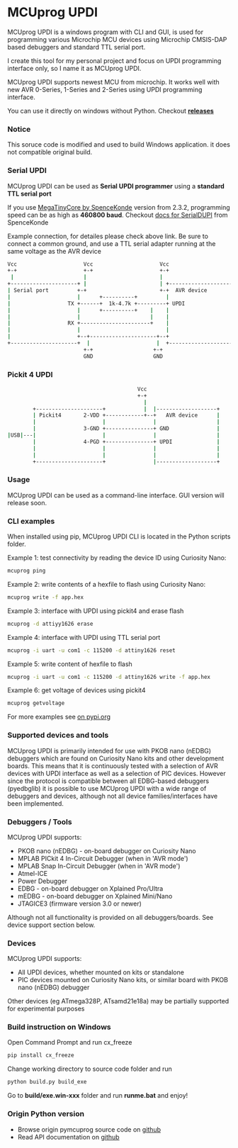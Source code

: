 # **MCUprog UPDI**
MCUprog UPDI is a windows program with CLI and GUI, is used for programming various Microchip MCU devices using Microchip CMSIS-DAP based debuggers and standard TTL serial port.

I create this tool for my personal project and focus on UPDI programming interface only, so I name it as MCUprog UPDI.

MCUprog UPDI supports newest MCU from microchip. It works well with new AVR 0-Series, 1-Series and 2-Series using UPDI programming interface.

You can use it directly on windows without Python. Checkout [**releases**](https://github.com/caddish12/mcuprog/releases)

### Notice
This soruce code is modified and used to build Windows application. it does not compatible original build.

### Serial UPDI

MCUprog UPDI can be used as **Serial UPDI programmer** using a **standard TTL serial port**

If you use [MegaTinyCore by SpenceKonde](https://github.com/SpenceKonde/megaTinyCore) version from 2.3.2, programming speed can be as high as **460800 baud**. Checkout [docs for SerialDUPI](https://github.com/SpenceKonde/megaTinyCore/blob/master/megaavr/tools/README.md) from SpenceKonde

Example connection, for detailes please check above link. Be sure to connect a common ground, and use a TTL serial adapter running at the same voltage as the AVR device

```bash
Vcc                     Vcc                     Vcc
+-+                     +-+                     +-+
 |                      |                       |
+---------------------+ |                       | +--------------------+
| Serial port         +-+                       +-+  AVR device        |
|                     |      +----------+         |                    |
|                  TX +------+  1k-4.7k +---------+ UPDI               |
|                     |      +----------+    |    |                    |
|                     |                      |    |                    |
|                  RX +----------------------+    |                    |
|                     |                           |                    |
|                     +--+---------------------+--+                    |
+---------------------+  |                     |  +--------------------+
                        +-+                   +-+
                        GND                   GND                        
```

### Pickit 4 UPDI
```bash
                                         Vcc
                                         +-+
                                           |
        +---------------------+            |  |-------------------+
        | Pickit4       2-VDD +------------+--+   AVR device      |
        |                     |               |                   |
        |               3-GND +---------------+ GND               |
|USB|---|                     |               |                   |
        |               4-PGD +---------------+ UPDI              |
        |                     |               |                   |
        |                     |               |                   |
        +---------------------+               |-------------------+

```

### Usage
MCUprog UPDI can be used as a command-line interface. GUI version will release soon.

### CLI examples
When installed using pip, MCUprog UPDI CLI is located in the Python scripts folder.

Example 1: test connectivity by reading the device ID using Curiosity Nano:
```bash
mcuprog ping
```
Example 2: write contents of a hexfile to flash using Curiosity Nano:
```bash
mcuprog write -f app.hex
```
Example 3: interface with UPDI using pickit4 and erase flash
```bash
mcuprog -d attiyy1626 erase
```
Example 4: interface with UPDI using TTL serial port
```bash
mcuprog -i uart -u com1 -c 115200 -d attiny1626 reset
```

Example 5: write content of hexfile to flash
```bash
mcuprog -i uart -u com1 -c 115200 -d attiny1626 write -f app.hex
```

Example 6: get voltage of devices using pickit4
```bash
mcuprog getvoltage
```

For more examples see [on pypi.org](https://pypi.org/project/pymcuprog/)

### Supported devices and tools
MCUprog UPDI is primarily intended for use with PKOB nano (nEDBG) debuggers which are found on Curiosity Nano kits and other development boards.  This means that it is continuously tested with a selection of AVR devices with UPDI interface as well as a selection of PIC devices.  However since the protocol is compatible between all EDBG-based debuggers (pyedbglib) it is possible to use MCUprog UPDI with a wide range of debuggers and devices, although not all device families/interfaces have been implemented.

### Debuggers / Tools
MCUprog UPDI supports:
* PKOB nano (nEDBG) - on-board debugger on Curiosity Nano
* MPLAB PICkit 4 In-Circuit Debugger (when in 'AVR mode')
* MPLAB Snap In-Circuit Debugger (when in 'AVR mode')
* Atmel-ICE
* Power Debugger
* EDBG - on-board debugger on Xplained Pro/Ultra
* mEDBG - on-board debugger on Xplained Mini/Nano
* JTAGICE3 (firmware version 3.0 or newer)

Although not all functionality is provided on all debuggers/boards.  See device support section below.

### Devices
MCUprog UPDI supports:
* All UPDI devices, whether mounted on kits or standalone
* PIC devices mounted on Curiosity Nano kits, or similar board with PKOB nano (nEDBG) debugger

Other devices (eg ATmega328P, ATsamd21e18a) may be partially supported for experimental purposes

### Build instruction on Windows
Open Command Prompt and run cx_freeze
```bash
pip install cx_freeze
```
Change working directory to source code folder and run
```bash
python build.py build_exe
```
Go to **build/exe.win-xxx** folder and run **runme.bat** and enjoy!

### Origin Python version
* Browse origin pymcuprog source code on [github](https://github.com/microchip-pic-avr-tools/pymcuprog)
* Read API documentation on [github](https://microchip-pic-avr-tools.github.io/pymcuprog)
